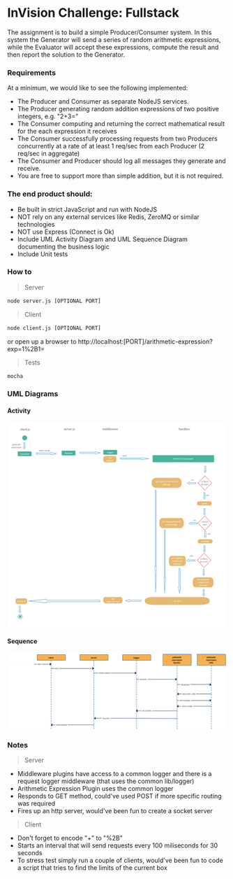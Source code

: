 # InVision Challenge: Fullstack

The assignment is to build a simple Producer/Consumer system. In this system the Generator will send a series of random arithmetic expressions, while the Evaluator will accept these expressions, compute the result and then report the solution to the Generator.

### Requirements

At a minimum, we would like to see the following implemented:

+ The Producer and Consumer as separate NodeJS services.
+ The Producer generating random addition expressions of two positive integers, e.g. "2+3="
+ The Consumer computing and returning the correct mathematical result for the each expression it receives
+ The Consumer successfully processing requests from two Producers concurrently at a rate of at least 1 req/sec from each Producer (2 req/sec in aggregate)
+ The Consumer and Producer should log all messages they generate and receive.
+ You are free to support more than simple addition, but it is not required.

### The end product should:

+ Be built in strict JavaScript and run with NodeJS
+ NOT rely on any external services like Redis, ZeroMQ or similar technologies
+ NOT use Express (Connect is Ok)
+ Include UML Activity Diagram and UML Sequence Diagram documenting the business logic
+ Include Unit tests


### How to

> Server
```sh
node server.js [OPTIONAL PORT]
```

> Client
```sh
node client.js [OPTIONAL PORT]
```
or
open up a browser to http://localhost:[PORT]/arithmetic-expression?exp=1%2B1=

> Tests
```sh
mocha
```

### UML Diagrams

#### Activity

![UML Activity Diagram](https://github.com/aquigorka/invision-challenge-fullstack/raw/master/assets/activity.jpg "UML Activity Diagram")

#### Sequence 

![UML Sequence Diagram](https://github.com/aquigorka/invision-challenge-fullstack/raw/master/assets/sequence.jpg "UML Sequence Diagram")

### Notes

> Server

+ Middleware plugins have access to a common logger and there is a request logger middleware (that uses the common lib/logger)
+ Arithmetic Expression Plugin uses the common logger
+ Responds to GET method, could've used POST if more specific routing was required
+ Fires up an http server, would've been fun to create a socket server

> Client

+ Don't forget to encode "+" to "%2B"
+ Starts an interval that will send requests every 100 miliseconds for 30 seconds
+ To stress test simply run a couple of clients, would've been fun to code a script that tries to find the limits of the current box
